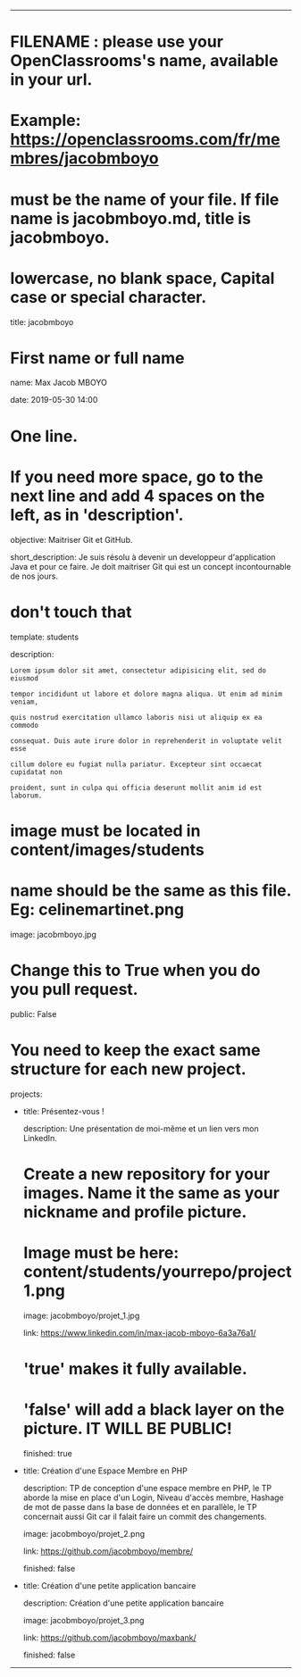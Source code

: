 ---


# FILENAME : please use your OpenClassrooms's name, available in your url.

# Example: https://openclassrooms.com/fr/membres/jacobmboyo

# must be the name of your file. If file name is jacobmboyo.md, title is jacobmboyo.

# lowercase, no blank space, Capital case or special character.

title: jacobmboyo


# First name or full name

name: Max Jacob MBOYO

date: 2019-05-30 14:00


# One line.

# If you need more space, go to the next line and add 4 spaces on the left, as in 'description'.

objective: Maitriser Git et GitHub.

short_description: Je suis résolu à devenir un developpeur d'application Java et pour ce faire. Je doit maitriser Git qui est un concept incontournable de nos jours.


# don't touch that

template: students

description:

    Lorem ipsum dolor sit amet, consectetur adipisicing elit, sed do eiusmod

    tempor incididunt ut labore et dolore magna aliqua. Ut enim ad minim veniam,

    quis nostrud exercitation ullamco laboris nisi ut aliquip ex ea commodo

    consequat. Duis aute irure dolor in reprehenderit in voluptate velit esse

    cillum dolore eu fugiat nulla pariatur. Excepteur sint occaecat cupidatat non

    proident, sunt in culpa qui officia deserunt mollit anim id est laborum.


# image must be located in content/images/students

# name should be the same as this file. Eg: celinemartinet.png

image: jacobmboyo.jpg


# Change this to True when you do you pull request.

public: False


# You need to keep the exact same structure for each new project.

projects:

  - title: Présentez-vous !

    description: Une présentation de moi-même et un lien vers mon LinkedIn.

    # Create a new repository for your images. Name it the same as your nickname and profile picture.

    # Image must be here: content/students/yourrepo/project1.png

    image: jacobmboyo/projet_1.jpg

    link: https://www.linkedin.com/in/max-jacob-mboyo-6a3a76a1/

    # 'true' makes it fully available.

    # 'false' will add a black layer on the picture. IT WILL BE PUBLIC!

    finished: true

  - title: Création d'une Espace Membre en PHP

    description: TP de conception d'une espace membre en PHP, le TP aborde la mise en place d'un Login, Niveau d'accès membre, Hashage de mot de passe dans la base de données et en parallèle, le TP concernait aussi Git car il falait faire un commit des changements. 

    image: jacobmboyo/projet_2.png

    link: https://github.com/jacobmboyo/membre/

    finished: false

  - title: Création d'une petite application bancaire

    description: Création d'une petite application bancaire

    image: jacobmboyo/projet_3.png

    link: https://github.com/jacobmboyo/maxbank/

    finished: false

---